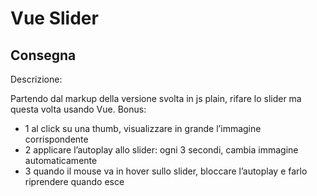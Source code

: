  Vue Slider
===

## Consegna

Descrizione:

Partendo dal markup della versione svolta in js plain, rifare lo slider ma questa volta usando Vue.
Bonus:
- 1   al click su una thumb, visualizzare in grande l’immagine corrispondente
- 2  applicare l’autoplay allo slider: ogni 3 secondi, cambia immagine automaticamente
- 3 quando il mouse va in hover sullo slider, bloccare l’autoplay e farlo riprendere quando esce
